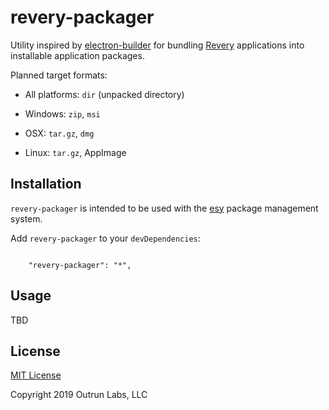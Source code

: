 # revery-packager

Utility inspired by [electron-builder](https://github.com/electron-userland/electron-builder) for bundling [Revery](https://outrunlabs.com/revery) applications into installable application packages.

Planned target formats:
- All platforms: `dir` (unpacked directory)
- Windows: `zip`, `msi`
- OSX: `tar.gz`, `dmg`
- Linux: `tar.gz`, AppImage

## Installation

`revery-packager` is intended to be used with the [esy](https://esy.sh) package management system.

Add `revery-packager` to your `devDependencies`:
```
    "revery-packager": "*",
```

## Usage

TBD

## License

[MIT License](./LICENSE)

Copyright 2019 Outrun Labs, LLC

